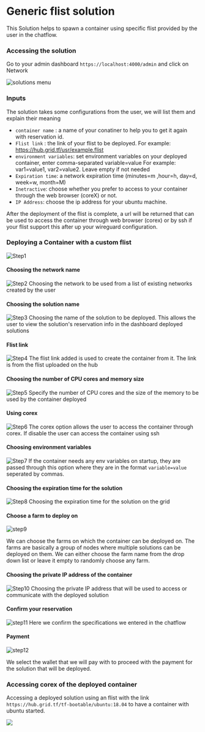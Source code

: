 # Generic flist solution

This Solution helps to spawn a container using specific flist provided by the user in the chatflow.

### Accessing the solution

Go to your admin dashboard `https://localhost:4000/admin` and click on Network

![solutions menu](./img/adminmenu.png)


### Inputs

The solution takes some configurations from the user, we will list them and explain their meaning

- `container name` : a name of your conatiner to help you to get it again with reservation id.
- `Flist link` : the link of your flist to be deployed. For example: https://hub.grid.tf/usr/example.flist
- `environment variables`: set environment variables on your deployed container, enter comma-separated variable=value For example: var1=value1, var2=value2. Leave empty if not needed
- `Expiration time`: a network expiration time (minutes=m ,hour=h, day=d, week=w, month=M)
- `Inetractive`: choose whether you prefer to access to your container through the web browser (coreX) or not.
- `IP Address`: choose the ip address for your ubuntu machine.



After the deployment of the flist is complete, a url will be returned that can be used to access the container through web browser (corex) or by ssh if your flist support this after up your wireguard configuration.

### Deploying a Container with a custom flist

![Step1](./img/flist1.png)

#### Choosing the network name

![Step2](./img/flist./img/2.png)
Choosing the network to be used from a list of existing networks created by the user

#### Choosing the solution name

![Step3](./img/flist3.png)
Choosing the name of the solution to be deployed. This allows the user to view the solution's reservation info in the dashboard deployed solutions

#### Flist link

![Step4](./img/flist4.png)
The flist link added is used to create the container from it. The link is from the flist uploaded on the hub

#### Choosing the number of CPU cores and memory size

![Step5](./img/flist5.png)
Specify the number of CPU cores and the size of the memory to be used by the container deployed

#### Using corex
![Step6](./img/flist6.png)
The corex option allows the user to access the container through corex. If disable the user can access the container using ssh


#### Choosing environment variables
![Step7](./img/flist7.png)
If the container needs any env variables on startup, they are passed through this option where they are in the format `variable=value` seperated by commas.

#### Choosing the expiration time for the solution
![Step8](./img/flist8.png)
Choosing the expiration time for the solution on the grid

#### Choose a farm to deploy on

![step9](./img/flist9.png)

We can choose the farms on which the container can be deployed on. The farms are basically a group of nodes where multiple solutions can be deployed on them. We can either choose the farm name from the drop down list or leave it empty to randomly choose any farm.

#### Choosing the private IP address of the container

![Step10](./img/flist10.png)
Choosing the private IP address that will be used to access or communicate with the deployed solution

#### Confirm your reservation
![step11](./img/flist11.png)
Here we confirm the specifications we entered in the chatflow

#### Payment

![step12](./img/flist1./img/2.png)

We select the wallet that we will pay with to proceed with the payment for the solution that will be deployed.

### Accessing corex of the deployed container

Accessing a deployed solution using an flist with the link  `https://hub.grid.tf/tf-bootable/ubuntu:18.04` to have a container with ubuntu started.

![](./img/2.png)


